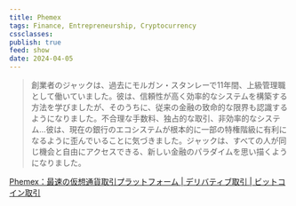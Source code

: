 ```yaml
---
title: Phemex
tags: Finance, Entrepreneurship, Cryptocurrency
cssclasses: 
publish: true
feed: show
date: 2024-04-05
---
```

> 創業者のジャックは、過去にモルガン・スタンレーで11年間、上級管理職として働いていました。彼は、信頼性が高く効率的なシステムを構築する方法を学びましたが、そのうちに、従来の金融の致命的な限界も認識するようになりました。不合理な手数料、独占的な取引、非効率的なシステム...彼は、現在の銀行のエコシステムが根本的に一部の特権階級に有利になるように歪んでいることに気づきました。ジャックは、すべての人が同じ機会と自由にアクセスできる、新しい金融のパラダイムを思い描くようになりました。


[Phemex：最速の仮想通貨取引プラットフォーム \| デリバティブ取引 \| ビットコイン取引](https://phemex.com/ja)

